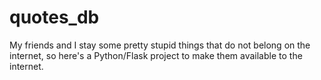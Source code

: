 # quotes_db
My friends and I stay some pretty stupid things that do not belong on the internet, so here's a Python/Flask project to make them available to the internet.
